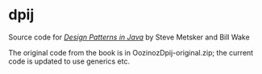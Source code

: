 # dpij
Source code for *[Design Patterns in Java][1]* by Steve Metsker and Bill Wake

[1]: http://www.amazon.com/exec/obidos/ASIN/0321333020/xp123com "Design Patterns in Java"

The original code from the book is in OozinozDpij-original.zip; the current code is updated to use generics etc. 



